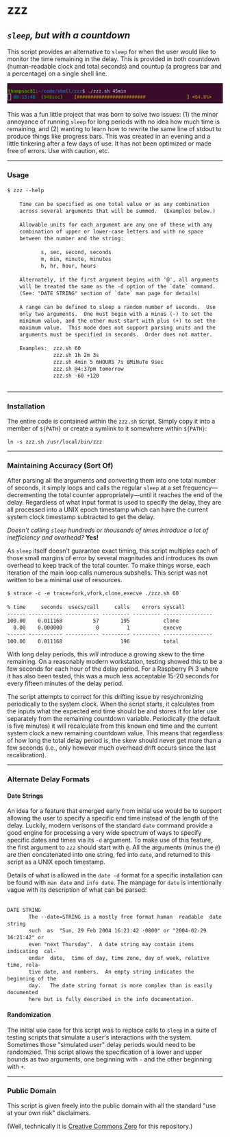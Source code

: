 # zzz
## _`sleep`, but with a countdown_

This script provides an alternative to `sleep` for when the user would like to monitor the time remaining in the delay.  This is provided in both countdown (human-readable clock and total seconds) and countup (a progress bar and a percentage) on a single shell line.

![screenshot](zzz_screenshot.png?raw=true)


This was a fun little project that was born to solve two issues:  (1) the minor annoyance of running `sleep` for long periods with no idea how much time is remaining, and (2) wanting to learn how to rewrite the same line of stdout to produce things like progress bars.  This was created in an evening and a little tinkering after a few days of use.  It has not been optimized or made free of errors.  Use with caution, etc.

---

### Usage

```
$ zzz --help

    Time can be specified as one total value or as any combination
    across several arguments that will be summed.  (Examples below.)

    Allowable units for each argument are any one of these with any
    combination of upper or lower-case letters and with no space 
    between the number and the string:

           s, sec, second, seconds
           m, min, minute, minutes
           h, hr, hour, hours

    Alternately, if the first argument begins with '@', all arguments
    will be treated the same as the -d option of the `date` command.
    (See: "DATE STRING" section of `date` man page for details)

    A range can be defined to sleep a random number of seconds.  Use
    only two arguments.  One must begin with a minus (-) to set the
    minimum value, and the other must start with plus (+) to set the
    maximum value.  This mode does not support parsing units and the
    arguments must be specified in seconds.  Order does not matter.

    Examples:  zzz.sh 60
               zzz.sh 1h 2m 3s
               zzz.sh 4min 5 6HOURS 7s 8MiNuTe 9sec
               zzz.sh @4:37pm tomorrow
               zzz.sh -60 +120


```

---

### Installation

The entire code is contained within the `zzz.sh` script.  Simply copy it into a member of `${PATH}` or create a symlink to it somewhere within `${PATH}`:

```
ln -s zzz.sh /usr/local/bin/zzz
```

---

### Maintaining Accuracy (Sort Of)

After parsing all the arguments and converting them into one total number of seconds, it simply loops and calls the regular `sleep` at a set frequency&mdash;decrementing the total counter appropriately&mdash;until it reaches the end of the delay.  Regardless of what input format is used to specify the delay, they are all processed into a UNIX epoch timestamp which can have the current system clock timestamp subtracted to get the delay.

_Doesn't calling `sleep` hundreds or thousands of times introduce a lot of inefficiency and overhead?_  **Yes!**

As `sleep` itself doesn't guarantee exact timing, this script multiples each of those small margins of error by several magnitudes and introduces its own overhead to keep track of the total counter.  To make things worse, each iteration of the main loop calls numerous subshells.  This script was not written to be a minimal use of resources.

```
$ strace -c -e trace=fork,vfork,clone,execve ./zzz.sh 60

% time     seconds  usecs/call     calls    errors syscall                    
------ ----------- ----------- --------- --------- ----------------
100.00    0.011168          57       195           clone
  0.00    0.000000           0         1           execve
------ ----------- ----------- --------- --------- ----------------
100.00    0.011168                   196           total
```

With long delay periods, this _will_ introduce a growing skew to the time remaining.  On a reasonably modern workstation, testing showed this to be a few seconds for each hour of the delay period.  For a Raspberry Pi 3 where it has also been tested, this was a much less acceptable 15-20 seconds for every fifteen minutes of the delay period.

The script attempts to correct for this drifting issue by resychronizing periodically to the system clock.  When the script starts, it calculates from the inputs what the expected end time should be and stores it for later use separately from the remaining countdown variable.  Periodically (the default is five minutes) it will recalculate from this known end time and the current system clock a new remaining countdown value.  This means that regardless of how long the total delay period is, the skew should never get more than a few seconds (i.e., only however much overhead drift occurs since the last recalibration).

---

### Alternate Delay Formats

#### Date Strings
An idea for a feature that emerged early from initial use would be to support allowing the user to specify a specific end time instead of the length of the delay.  Luckily, modern verisons of the standard `date` command provide a good engine for processing a very wide spectrum of ways to specify specific dates and times via its `-d` argument.  To make use of this feature, the first argument to `zzz` should start with `@`.  All the arguments (minus the `@`) are then concatenated into one string, fed into `date`, and returned to this script as a UNIX epoch timestamp.

Details of what is allowed in the `date -d` format for a specific installation can be found with `man date` and `info date`.  The manpage for `date` is intentionally vague with its description of what can be parsed:

```

DATE STRING
       The --date=STRING is a mostly free format human  readable  date  string
       such  as  "Sun, 29 Feb 2004 16:21:42 -0800" or "2004-02-29 16:21:42" or
       even "next Thursday".  A date string may contain items indicating  cal‐
       endar  date,  time of day, time zone, day of week, relative time, rela‐
       tive date, and numbers.  An empty string indicates the beginning of the
       day.   The date string format is more complex than is easily documented
       here but is fully described in the info documentation.
```

#### Randomization
The initial use case for this script was to replace calls to `sleep` in a suite of testing scripts that simulate a user's interactions with the system.  Sometimes those "simulated user" delay periods would need to be randomzied.  This script allows the specification of a lower and upper bounds as two arguments, one beginning with `-` and the other beginning with `+`.  

---

### Public Domain

This script is given freely into the public domain with all the standard "use at your own risk" disclaimers.

(Well, technically it is [Creative Commons Zero](LICENSE) for this repository.)
